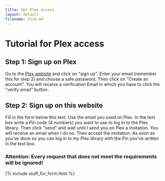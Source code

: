 ```yaml
---
title: Get Plex access
layout: default
filename: form.md
---
```


# Tutorial for Plex access
## Step 1: Sign up on Plex
Go to the [Plex website](plex.tv) and click on "sign up". Enter your email (remember this for step 2) and choose a safe password. Then click on "Create an account".
You will receive a verification Email in which you have to click the "verify email" button.

## Step 2: Sign up on this website
Fill in the form below this text. Use the email you used on Plex. In the text box write a Pin code (4 numbers) you want to use to log in to the Plex library. Then click "send" and wait until I send you on Plex a invitation. You will receive an email when I do so. Then accept the invitation. As soon as you've done so you can log in to my Plex library with the Pin you've written in the text box. 

### Attention: Every request that does not meet the requirements will be ignored!

{% include stuff_for_form.html %}
